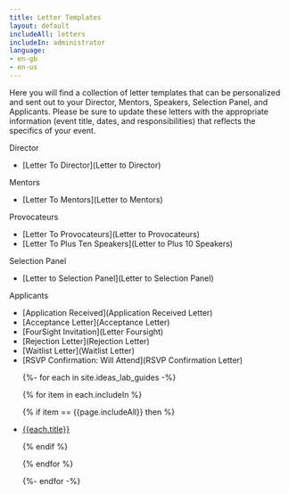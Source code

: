 ```yaml
---
title: Letter Templates
layout: default
includeAll: letters
includeIn: administrator
language:
- en-gb
- en-us
---
```


Here you will find a collection of letter templates that can be personalized and sent out to your Director, Mentors, Speakers, Selection Panel, and Applicants. Please be sure to update these letters with the appropriate information (event title, dates, and responsibilities) that reflects the specifics of your event.

Director
 - [Letter To Director](Letter to Director)

Mentors
 - [Letter To Mentors](Letter to Mentors)

Provocateurs
 - [Letter To Provocateurs](Letter to Provocateurs)
 - [Letter To Plus Ten Speakers](Letter to Plus 10 Speakers)

Selection Panel
 - [Letter to Selection Panel](Letter to Selection Panel)

 Applicants
 - [Application Received](Application Received Letter)
 - [Acceptance Letter](Acceptance Letter)
 - [FourSight Invitation](Letter Foursight)
 - [Rejection Letter](Rejection Letter)
 - [Waitlist Letter](Waitlist Letter)
 - [RSVP Confirmation: Will Attend](RSVP Confirmation Letter)

<ul>
{%- for each in site.ideas_lab_guides -%}

{% for item in each.includeIn %}

{% if item == {{page.includeAll}} then %}

<li><a href="{{each.url}}">{{each.title}}</a></li>

{% endif %}

{% endfor %}

{%- endfor -%}
</ul>
